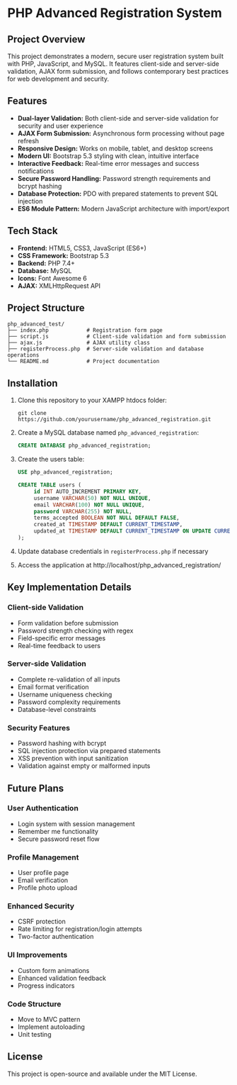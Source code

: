 # PHP Advanced Registration System

## Project Overview
This project demonstrates a modern, secure user registration system built with PHP, JavaScript, and MySQL. It features client-side and server-side validation, AJAX form submission, and follows contemporary best practices for web development and security.

## Features
- **Dual-layer Validation:** Both client-side and server-side validation for security and user experience
- **AJAX Form Submission:** Asynchronous form processing without page refresh
- **Responsive Design:** Works on mobile, tablet, and desktop screens
- **Modern UI:** Bootstrap 5.3 styling with clean, intuitive interface
- **Interactive Feedback:** Real-time error messages and success notifications
- **Secure Password Handling:** Password strength requirements and bcrypt hashing
- **Database Protection:** PDO with prepared statements to prevent SQL injection
- **ES6 Module Pattern:** Modern JavaScript architecture with import/export

## Tech Stack
- **Frontend:** HTML5, CSS3, JavaScript (ES6+)
- **CSS Framework:** Bootstrap 5.3
- **Backend:** PHP 7.4+
- **Database:** MySQL
- **Icons:** Font Awesome 6
- **AJAX:** XMLHttpRequest API

## Project Structure
```
php_advanced_test/
├── index.php            # Registration form page
├── script.js            # Client-side validation and form submission
├── ajax.js              # AJAX utility class
├── registerProcess.php  # Server-side validation and database operations
└── README.md            # Project documentation
```

## Installation
1. Clone this repository to your XAMPP htdocs folder:
    ```
    git clone https://github.com/yourusername/php_advanced_registration.git
    ```

2. Create a MySQL database named `php_advanced_registration`:
    ```sql
    CREATE DATABASE php_advanced_registration;
    ```

3. Create the users table:
    ```sql
    USE php_advanced_registration;

    CREATE TABLE users (
         id INT AUTO_INCREMENT PRIMARY KEY,
         username VARCHAR(50) NOT NULL UNIQUE,
         email VARCHAR(100) NOT NULL UNIQUE,
         password VARCHAR(255) NOT NULL,
         terms_accepted BOOLEAN NOT NULL DEFAULT FALSE,
         created_at TIMESTAMP DEFAULT CURRENT_TIMESTAMP,
         updated_at TIMESTAMP DEFAULT CURRENT_TIMESTAMP ON UPDATE CURRENT_TIMESTAMP
    );
    ```

4. Update database credentials in `registerProcess.php` if necessary

5. Access the application at http://localhost/php_advanced_registration/

## Key Implementation Details

### Client-side Validation
- Form validation before submission
- Password strength checking with regex
- Field-specific error messages
- Real-time feedback to users

### Server-side Validation
- Complete re-validation of all inputs
- Email format verification
- Username uniqueness checking
- Password complexity requirements
- Database-level constraints

### Security Features
- Password hashing with bcrypt
- SQL injection protection via prepared statements
- XSS prevention with input sanitization
- Validation against empty or malformed inputs

## Future Plans

### User Authentication
- Login system with session management
- Remember me functionality
- Secure password reset flow

### Profile Management
- User profile page
- Email verification
- Profile photo upload

### Enhanced Security
- CSRF protection
- Rate limiting for registration/login attempts
- Two-factor authentication

### UI Improvements
- Custom form animations
- Enhanced validation feedback
- Progress indicators

### Code Structure
- Move to MVC pattern
- Implement autoloading
- Unit testing

## License
This project is open-source and available under the MIT License.
